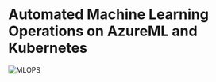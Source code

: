# Automated Machine Learning Operations on AzureML and Kubernetes
![MLOPS](https://github.com/user-attachments/assets/de0b67c7-08f0-48ae-9566-d25cb6921547)
